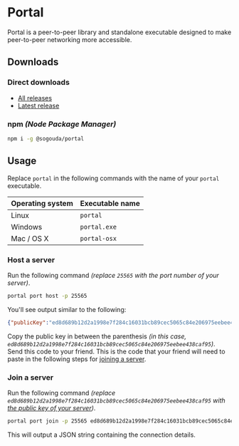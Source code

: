 # Portal

Portal is a peer-to-peer library and standalone executable designed to
make peer-to-peer networking more accessible.

## Downloads

### Direct downloads

* [All releases](https://github.com/sogouda/portal/releases)
* [Latest release](https://github.com/sogouda/portal/releases/latest)

### npm *(Node Package Manager)*

```sh
npm i -g @sogouda/portal
```

## Usage

Replace `portal` in the following commands with the name of your `portal` executable.

Operating system | Executable name
---------------- | ---------------
Linux            | `portal`
Windows          | `portal.exe`
Mac / OS X       | `portal-osx`

### Host a server

Run the following command *(replace `25565` with the port number of your server)*.

```sh
portal port host -p 25565
```

You'll see output similar to the following:

```json
{"publicKey":"ed8d689b12d2a1998e7f284c16031bcb89cec5065c84e206975eebee438caf95"}
```

Copy the public key in between the parenthesis *(in this case, `ed8d689b12d2a1998e7f284c16031bcb89cec5065c84e206975eebee438caf95`)*.
Send this code to your friend.
This is the code that your friend will need to paste in the following steps for [joining a server](#join-a-server).

### Join a server

Run the following command *(replace `ed8d689b12d2a1998e7f284c16031bcb89cec5065c84e206975eebee438caf95` with [the public key of your server](#host-a-server))*.

```sh
portal port join -p 25565 ed8d689b12d2a1998e7f284c16031bcb89cec5065c84e206975eebee438caf95
```

This will output a JSON string containing the connection details.
